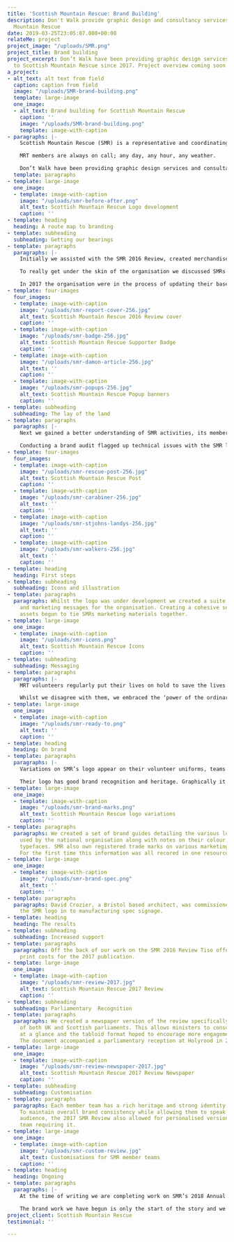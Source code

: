 ```yaml
---
title: 'Scottish Mountain Rescue: Brand Building'
description: Don't Walk provide graphic design and consultancy services to Scottish
  Mountain Rescue
date: 2019-03-25T23:05:07.000+00:00
relateMe: project
project_image: "/uploads/SMR.png"
project_title: Brand building
project_excerpt: Don’t Walk have been providing graphic design services and consultancy
  to Scottish Mountain Rescue since 2017. Project overview coming soon.
a_project:
- alt_text: alt text from field
  caption: caption from field
  image: "/uploads/SMR-brand-building.png"
  template: large-image
  one_image:
  - alt_text: Brand building for Scottish Mountain Rescue
    caption: ''
    image: "/uploads/SMR-brand-building.png"
    template: image-with-caption
- paragraphs: |-
    Scottish Mountain Rescue (SMR) is a representative and coordinating body for member Mountain Rescue Teams (MRTs) in Scotland. Their membership includes more than 850 volunteers between 24 member MRTs. In addition SMR also serves three Police Scotland MRTs and one RAF MRT.

    MRT members are always on call; any day, any hour, any weather.

    Don’t Walk have been providing graphic design services and consultancy to Scottish Mountain Rescue since 2017.
  template: paragraphs
- template: large-image
  one_image:
  - template: image-with-caption
    image: "/uploads/smr-before-after.png"
    alt_text: Scottish Mountain Rescue Logo development
    caption: ''
- template: heading
  heading: A route map to branding
- template: subheading
  subheading: Getting our bearings
- template: paragraphs
  paragraphs: |-
    Initially we assisted with the SMR 2016 Review, created merchandise and designed exhibition materials. We were exceptionally proud of our work on the annual review but recognised that there was much to be done to develop the charity’s brand identity and communications.

    To really get under the skin of the organisation we discussed SMRs challenges with members of their executive and ran a brand workshop for their members at an SMR general meeting in Stirling.

    In 2017 the organisation were in the process of updating their base signage, had held a joint parliamentary reception at Holyrood and were in the process of hiring a development officer.
- template: four-images
  four_images:
  - template: image-with-caption
    image: "/uploads/smr-report-cover-256.jpg"
    alt_text: Scottish Mountain Rescue 2016 Review cover
    caption: ''
  - template: image-with-caption
    image: "/uploads/smr-badge-256.jpg"
    alt_text: Scottish Mountain Rescue Supporter Badge
    caption: ''
  - template: image-with-caption
    image: "/uploads/smr-damon-article-256.jpg"
    alt_text: ''
    caption: ''
  - template: image-with-caption
    image: "/uploads/smr-popups-256.jpg"
    alt_text: Scottish Mountain Rescue Popup banners
    caption: ''
- template: subheading
  subheading: The lay of the land
- template: paragraphs
  paragraphs: |-
    Next we gained a better understanding of SMR activities, its member teams and the people who volunteer with them. We visited the charity’s office in Aviemore, took a tour of member MRT bases, visited Ochils MRT as they supported a community event and joined Aberdeen MRT on their annual sponsored walk.

    Conducting a brand audit flagged up technical issues with the SMR logo and highlighted the need for an expanded toolkit for SMRs graphic identity.
- template: four-images
  four_images:
  - template: image-with-caption
    image: "/uploads/smr-rescue-post-256.jpg"
    alt_text: Scottish Mountain Rescue Post
    caption: ''
  - template: image-with-caption
    image: "/uploads/smr-carabiner-256.jpg"
    alt_text: ''
    caption: ''
  - template: image-with-caption
    image: "/uploads/smr-stjohns-landys-256.jpg"
    alt_text: ''
    caption: ''
  - template: image-with-caption
    image: "/uploads/smr-walkers-256.jpg"
    alt_text: ''
    caption: ''
- template: heading
  heading: First steps
- template: subheading
  subheading: Icons and illustration
- template: paragraphs
  paragraphs: Whilst the logo was under development we created a suite of icons, illustrations
    and marketing messages for the organisation. Creating a cohesive set of pictorial
    assets begun to tie SMRs marketing materials together.
- template: large-image
  one_image:
  - template: image-with-caption
    image: "/uploads/smr-icons.png"
    alt_text: Scottish Mountain Rescue Icons
    caption: ''
- template: subheading
  subheading: Messaging
- template: paragraphs
  paragraphs: |-
    MRT volunteers regularly put their lives on hold to save the lives of others. It surprised us to find that the majority of those we spoke to did not think of themselves as extraordinary or heroic.

    Whilst we disagree with them, we embraced the ‘power of the ordinary’ as an opportunity to highlight some of the more reasonable unreasonable things that they voluntarily do.
- template: large-image
  one_image:
  - template: image-with-caption
    image: "/uploads/smr-ready-to.png"
    alt_text: ''
    caption: ''
- template: heading
  heading: On brand
- template: paragraphs
  paragraphs: |-
    Variations on SMR’s logo appear on their volunteer uniforms, teams vehicle livery, supporters kit, fundraising materials and merchandise across Scotland.

    Their logo has good brand recognition and heritage. Graphically it predated the organisations name (which changed from the Mountain Rescue Committee of Scotland in 2014). Instead of reinventing the wheel at great expense the logo was redrawn to improve legibility and assist with production. This gives more control on type sizes, reproduces better in print and assists with manufacturing and fabrication requirements.
- template: large-image
  one_image:
  - template: image-with-caption
    image: "/uploads/smr-brand-marks.png"
    alt_text: Scottish Mountain Rescue logo variations
    caption: ''
- template: paragraphs
  paragraphs: We created a set of brand guides detailing the various logos and badges
    used by the national organisation along with notes on their colour values and
    typefaces. SMR also own registered trade marks on various marketing messages.
    For the first time this information was all recored in one resource.
- template: large-image
  one_image:
  - template: image-with-caption
    image: "/uploads/smr-brand-spec.png"
    alt_text: ''
    caption: ''
- template: paragraphs
  paragraphs: David Crozier, a Bristol based architect, was commissioned to transform
    the SMR logo in to manufacturing spec signage.
- template: heading
  heading: The results
- template: subheading
  subheading: Increased support
- template: paragraphs
  paragraphs: Off the back of our work on the SMR 2016 Review Tiso offered to support
    print costs for the 2017 publication.
- template: large-image
  one_image:
  - template: image-with-caption
    image: "/uploads/smr-review-2017.jpg"
    alt_text: Scottish Mountain Rescue 2017 Review
    caption: ''
- template: subheading
  subheading: Parliamentary  Recognition
- template: paragraphs
  paragraphs: We created a newspaper version of the review specifically for members
    of both UK and Scottish parliaments. This allows ministers to consume information
    at a glance and the tabloid format hoped to encourage more engagement with SMR.
    The document accompanied a parliamentary reception at Holyrood in 2017.
- template: large-image
  one_image:
  - template: image-with-caption
    image: "/uploads/smr-review-newspaper-2017.jpg"
    alt_text: Scottish Mountain Rescue 2017 Review Newspaper
    caption: ''
- template: subheading
  subheading: Customisation
- template: paragraphs
  paragraphs: Each member team has a rich heritage and strong identity of its own.
    To maintain overall brand consistency while allowing them to speak to their local
    audience, the 2017 SMR Review also allowed for personalised versions, for any
    team requiring it.
- template: large-image
  one_image:
  - template: image-with-caption
    image: "/uploads/smr-custom-review.jpg"
    alt_text: Customisations for SMR member teams
    caption: ''
- template: heading
  heading: Ongoing
- template: paragraphs
  paragraphs: |-
    At the time of writing we are completing work on SMR’s 2018 Annual Review.

    The brand work we have begun is only the start of the story and we look forward to developing our relationship with SMR and their member teams.
project_client: Scottish Mountain Rescue
testimonial: ''

---
```

